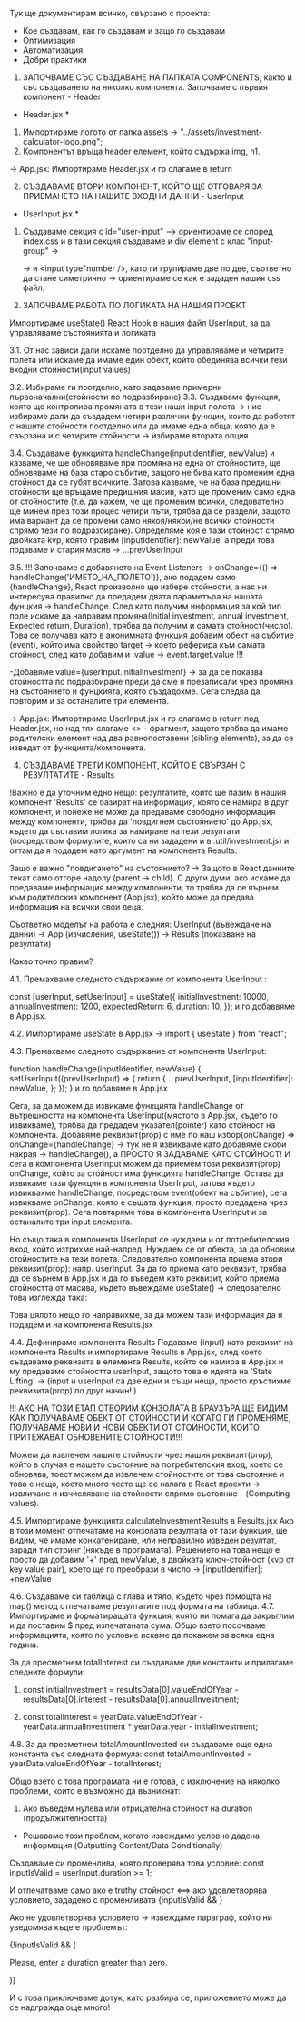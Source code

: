 Тук ще документирам всичко, свързано с проекта:
- Кое създавам, как го създавам и защо го създавам
- Оптимизация
- Автоматизация
- Добри практики

1. ЗАПОЧВАМЕ СЪС СЪЗДАВАНЕ НА ПАПКАТА COMPONENTS, както и със създаването
на няколко компонента. Започваме с първия компонент - Header

* Header.jsx *
1. Импортираме логото от папка assets -> "../assets/investment-calculator-logo.png";
2. Компонентът връща header елемент, който съдържа img, h1.

-> App.jsx:
Импортираме Header.jsx и го слагаме в return

2. СЪЗДАВАМЕ ВТОРИ КОМПОНЕНТ, КОЙТО ЩЕ ОТГОВАРЯ ЗА ПРИЕМАНЕТО НА НАШИТЕ ВХОДНИ ДАННИ - UserInput

* UserInput.jsx *
1. Създаваме секция с id="user-input" --> ориентираме се според index.css и в тази секция
създаваме и div element с клас "input-group" -> <p> -> <label> и <input type"number />, като ги 
групираме две по две, съответно да стане симетрично -> ориентираме се как е зададен нашия css файл.

3. ЗАПОЧВАМЕ РАБОТА ПО ЛОГИКАТА НА НАШИЯ ПРОЕКТ 

Импортираме useState() React Hook в нашия файл UserInput, за да управляваме състоянията и логиката 

3.1. От нас зависи дали искаме поотделно да управляваме и четирите полета или искаме да имаме един обект,
който обединява всички тези входни стойности(input values)

3.2. Избираме ги поотделно, като задаваме примерни първоначални(стойности по подразбиране)
3.3. Създаваме функция, която ще контролира промяната в тези наши input полета -> ние избираме дали да
създадем четири различни функции, които да работят с нашите стойности поотделно или да имаме една обща, която да е 
свързана и с четирите стойности -> избираме втората опция. 

3.4. Създаваме функцията handleChange(inputIdentifier, newValue) и казваме, че ще обновяваме при промяна на една от
стойностите, ще обновяваме на база старо събитие, защото не бива като променим една стойност да се губят всичките.
Затова казваме, че на база предишни стойности ще връщаме предишния масив, като ще променим само една от стойностите
(т.е. да кажем, че ще променим всички, следователно ще минем през този процес четири пъти, трябва да се раздели, защото
има вариант да се промени само някоя/някои/не всички стойности спрямо тези по подразбиране). Определяме коя е тази
стойност спрямо двойката kvp, която правим [inputIdentifier]: newValue, а преди това подаваме и стария масив -> ...prevUserInput

3.5. !!! Започваме с добавянето на Event Listeners -> onChange={() => handleChange('ИМЕТО_НА_ПОЛЕТО')}, 
ако подадем само {handleChange}, React
произволно ще избере стойности, а нас ни интересува правилно да предадем двата параметъра на нашата фунцкия -> handleChange. 
След като получим информация за кой тип поле искаме да направим промяна(Initial investment, annual investment,
Expected return, Duration), трябва да получим и самата стойност(число). Това се получава като в анонимната функция добавим 
обект на събитие (event), който има свойство target -> което реферира към самата стойност, след като добавим и .value ->
event.target.value !!!

-Добавяме value={userInput.initialInvestment} -> за да се показва стойността по подразбиране преди да сме я презаписали чрез
промяна на състоянието и фунцкията, която създадохме. Сега следва да повторим и за останалите три елемента.

-> App.jsx:
Импортираме UserInput.jsx и го слагаме в return под Header.jsx, но над тях слагаме <> - фрагмент, защото трябва да имаме
родителски елемент над два равнопоставени (sibling elements), за да се изведат от функцията/компонента.

4. СЪЗДАВАМЕ ТРЕТИ КОМПОНЕНТ, КОЙТО Е СВЪРЗАН С РЕЗУЛТАТИТЕ - Results

!Важно е да уточним едно нещо: резултатите, които ще пазим в нашия компонент 'Results' се базират на информация, която се
намира в друг компонент, и понеже не може да предаваме свободно информация между компоненти, трябва да 'повдигнем състоянието'
до App.jsx, където да съставим логика за намиране на тези резултати (посредством формулите, които са ни зададени и в 
.util/investment.js) и оттам да я подадем като аргумент на компонента Results.

Защо е важно "повдигането" на състоянието? → Защото в React данните текат само отгоре надолу (parent → child). С други думи, 
ако искаме да предаваме информация между компоненти, то трябва да се върнем към родителския компонент (App.jsx), който може
да предава информация на всички свои деца.

Съответно моделът на работа е следния:
UserInput (въвеждане на данни) → App (изчисления, useState()) → Results (показване на резултати)

Какво точно правим?

4.1. Премахваме следното съдържание от компонента UserInput :

const [userInput, setUserInput] = useState({
    initialInvestment: 10000,
    annualInvestment: 1200,
    expectedReturn: 6,
    duration: 10,
  });
и го добаввяме в App.jsx.

4.2. Импортираме useState в App.jsx -> import { useState } from "react";

4.3. Премахваме следното съдържание от компонента UserInput:

function handleChange(inputIdentifier, newValue) {
    setUserInput((prevUserInput) => {
      return {
        ...prevUserInput,
        [inputIdentifier]: newValue,
      };
    });
  }
и го добавяме в App.jsx

Сега, за да можем да извикаме функцията handleChange от вътрешността на компонента UserInput(мястото в App.jsx, където го извикваме),
трябва да предадем указател(pointer) като стойност на компонента. Добавяме реквизит(prop) с име по наш избор(onChange) =>
onChange={handleChange} -> тук не я извикваме като добавяме скоби накрая -> handleChange(), а ПРОСТО Я ЗАДАВАМЕ КАТО СТОЙНОСТ!
И сега в компонента UserInput можем да приемем този реквизит(prop) onChange, който за стойност има функцията handleChange.
Остава да извикаме тази функция в компонента UserInput, затова където извиквахме handleChangе, посредством event(обект на събитие),
сега извикваме onChange, която е същата функция, просто предадена чрез реквизит(prop). Сега повтаряме това в компонента UserInput
и за останалите три input елемента.

Но също така в компонента UserInput се нуждаем и от потребителския вход, който изтрихме най-напред. Нуждаем се от обекта, 
за да обновим стойностите на тези полета. Следователно компонента приема втори реквизит(prop): напр. userInput.
За да го приема като реквизит, трябва да се върнем в App.jsx и да го въведем като реквизит, който приема стойността от масива,
където въвеждаме useState() -> следователно това изглежда така: 

<UserInput userInput={userInput} onChange={handleChange} />

Това цялото нещо го направихме, за да можем тази информация да я подадем и на компонента Results.jsx

4.4. Дефинираме компонента Results
Подаваме {input} като реквизит на компонента Results и импортираме Results в App.jsx, след което създаваме реквизита
в елемента Results, който се намира в App.jsx и му предаваме стойността userInput, защото това е идеята на 'State Lifting' ->
<Results input={userInput} /> (input и userInput са две едни и същи неща, просто кръстихме реквизита(prop) по друг начин! )

!!! АКО НА ТОЗИ ЕТАП ОТВОРИМ КОНЗОЛАТА В БРАУЗЪРА ЩЕ ВИДИМ КАК ПОЛУЧАВАМЕ ОБЕКТ ОТ СТОЙНОСТИ И КОГАТО ГИ ПРОМЕНЯМЕ, ПОЛУЧАВАМЕ
НОВИ И НОВИ ОБЕКТИ ОТ СТОЙНОСТИ, КОИТО ПРИТЕЖАВАТ ОБНОВЕНИТЕ СТОЙНОСТИ!!!

Можем да извлечем нашите стойности чрез нашия реквизит(prop), който в случая е нашето състояние на потребителския вход,
което се обновява, тоест можем да извлечем стойностите от това състояние и това е нещо, което много често ще се налага в React
проекти -> извличане и изчисляване на стойности спрямо състояние - (Computing values).

4.5. Импортираме функцията calculateInvestmentResults в Results.jsx
Ако в този момент отпечатаме на конзолата резултата от тази функция, ще видим, че имаме конкатениране, или неправилно
изведен резултат, заради тип стринг (някъде в програмата). Решението на това нещо е просто да добавим '+' пред newValue, в 
двойката ключ-стойност (kvp от key value pair), което ще го преобрази в число -> [inputIdentifier]: +newValue

4.6. Създаваме си таблица с глава и тяло, където чрез помощта на map() метод отпечатваме резултатите под формата на таблица.
4.7. Импортираме и форматиращата функция, която ни помага да закръглим и да поставим $ пред изпечатаната сума. Общо взето 
посочваме информацията, която по условие искаме да покажем за всяка една година.

За да пресметнем totalInterest си създаваме две константи и прилагаме следните формули:
1) const initialInvestment =
    resultsData[0].valueEndOfYear -
    resultsData[0].interest -
    resultsData[0].annualInvestment;

2) const totalInterest =
    yearData.valueEndOfYear -
    yearData.annualInvestment * yearData.year -
    initialInvestment;

4.8. За да пресметнем totalAmountInvested си създаваме още една константа със следната формула:
const totalAmountInvested = yearData.valueEndOfYear - totalInterest;

Общо взето с това програмата ни е готова, с изключение на няколко проблеми, които е възможно да възникнат:
1. Ако въведем нулева или отрицателна стойност на duration (продължителността)
- Решаваме този проблем, когато извеждаме условно дадена информация (Outputting Content/Data Conditionally)

Създаваме си променлива, която проверява това условие:
const inputIsValid = userInput.duration >= 1;

И отпечатваме само ако е truthy стойност <==> ако удовлетворява условието, зададено с променливата
{inputIsValid && <Results input={userInput} />}

Ако не удовлетворява условието -> извеждаме параграф, който ни уведомява къде е проблемът:

{!inputIsValid && (
        <p className="center">Please, enter a duration greater than zero.</p>
      )}

И с това приключваме дотук, като разбира се, приложението може да се надгражда още много!
